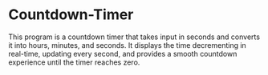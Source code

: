# Countdown-Timer
This program is a countdown timer that takes input in seconds and converts it into hours, minutes, and seconds. It displays the time decrementing in real-time, updating every second, and provides a smooth countdown experience until the timer reaches zero.
